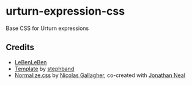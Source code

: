 urturn-expression-css
=====================

Base CSS for Urturn expressions

Credits
-------

- [LeBenLeBen](http://github.com/LeBenLeBen)
- [Template](http://github.com/stephband/template) by [stephband](http://github.com/stephband)
- [Normalize.css](http://necolas.github.com/normalize.css/) by [Nicolas Gallagher](http://nicolasgallagher.com/), co-created with [Jonathan Neal](http://music.thewikies.com/jonneal/)
